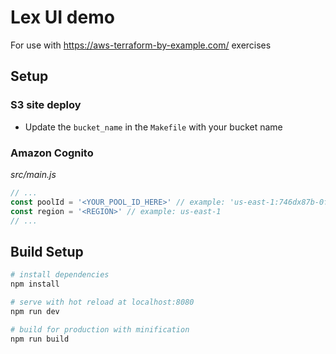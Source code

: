 # Lex UI demo

For use with https://aws-terraform-by-example.com/ exercises 

## Setup

### S3 site deploy
- Update the `bucket_name` in the `Makefile` with your bucket name

### Amazon Cognito

_src/main.js_

```js
// ...
const poolId = '<YOUR_POOL_ID_HERE>' // example: 'us-east-1:746dx87b-0fac-4560-bba5-47c2a3467ff6'
const region = '<REGION>' // example: us-east-1
// ...
```

## Build Setup

``` bash
# install dependencies
npm install

# serve with hot reload at localhost:8080
npm run dev

# build for production with minification
npm run build

